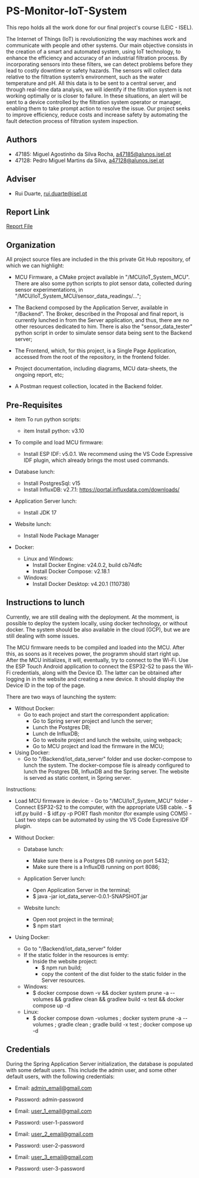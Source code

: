 # PS-Monitor-IoT-System

This repo holds all the work done for our final project's course (LEIC - ISEL).

The Internet of Things (IoT) is revolutionizing the way machines work and communicate
with people and other systems. Our main objective consists in the creation of a smart
and automated system, using IoT technology, to enhance the efficiency and accuracy of
an industrial filtration process. By incorporating sensors into these filters, we can detect
problems before they lead to costly downtime or safety hazards. The sensors will collect
data relative to the filtration system’s environment, such as the water temperature and pH.
All this data is to be sent to a central server, and through real-time data analysis, we will
identify if the filtration system is not working optimally or is closer to failure. In these
situations, an alert will be sent to a device controlled by the filtration system operator or
manager, enabling them to take prompt action to resolve the issue. Our project seeks to
improve efficiency, reduce costs and increase safety by automating the fault detection process
of filtration system inspection.

## Authors
- 47185: Miguel Agostinho da Silva Rocha, a47185@alunos.isel.pt
- 47128: Pedro Miguel Martins da Silva, a47128@alunos.isel.pt

## Adviser
- Rui Duarte, rui.duarte@isel.pt

## Report Link
[Report File](https://github.com/MiguelRocha2001/PS-Monitor-IoT-System/blob/main/Documentation/Report/IoT_System_for_pH_Monitoring_in_Industrial_Facilities.pdf)

## Organization
All project source files are included in the this private Git Hub repository, of which we can highlight:

- MCU Firmware, a CMake project available in "/MCU/IoT\_System\_MCU". There are also some python scripts to plot sensor data, collected during sensor experimentations, in "/MCU/IoT\_System\_MCU/sensor\_data\_readings/...";
    
- The Backend composed by the Application Server, available in "/Backend". The Broker, described in the Proposal and final report, is currently lunched in from the Server application, and thus, there are no other resources dedicated to him. There is also the "sensor\_data\_tester" python script in order to simulate sensor data being sent to the Backend server;
    
- The Frontend, which, for this project, is a Single Page Application, accessed from the root of the repository, in the frontend folder.

- Project documentation, including diagrams, MCU data-sheets, the ongoing report, etc;

- A Postman request collection, located in the Backend folder.

## Pre-Requisites
- item To run python scripts:
    - item Install python: v3.10

- To compile and load MCU firmware:
    - Install ESP IDF: v5.0.1. We recommend using the VS Code Expressive IDF plugin, which already brings the most used commands.

- Database lunch:
    - Install PostgresSql: v15
    - Install InfluxDB: v2.7.1: https://portal.influxdata.com/downloads/

- Application Server lunch:
    - Install JDK 17
    
- Website lunch:
    - Install Node Package Manager

- Docker:
    - Linux and Windows:
        - Install Docker Engine: v24.0.2, build cb74dfc
        - Install Docker Compose: v2.18.1
    - Windows:
        - Install Docker Desktop: v4.20.1 (110738)

## Instructions to lunch
Currently, we are still dealing with the deployment. At the momment, is possible to deploy the system locally, using docker technology, or without docker. The system should be also available in the cloud (GCP), but we are still dealing with some issues.

The MCU firmware needs to be compiled and loaded into the MCU. After this, as soons as it receives power, the programm should start right up.
After the MCU initializes, it will, eventually, try to connect to the Wi-Fi. Use the ESP Touch Android application to connect the ESP32-S2 to pass the Wi-Fi credentials, along with the Device ID. The latter can be obtained after logging in in the website and creating a new device. It should display the Device ID in the top of the page.

There are two ways of launching the system:
- Without Docker:
    - Go to each project and start the correspondent application:
        - Go to Spring server project and lunch the server;
        - Lunch the Postgres DB;
        - Lunch de InfluxDB;
        - Go to website project and lunch the website, using webpack;
        - Go to MCU project and load the firmware in the MCU;
- Using Docker:
    - Go to "/Backend/iot\_data\_server" folder and use docker-compose to lunch the system. The docker-compose file is already configured to lunch the Postgres DB, InfluxDB and the Spring server. The website is served as static content, in Spring server.

Instructions:
- Load MCU firmware in device:
        - Go to "/MCU/IoT\_System\_MCU" folder
        - Connect ESP32-S2 to the computer, with the appropriate USB cable.
        - \$ idf.py build
        - \$ idf.py -p PORT flash monitor (for example using COM5)
        - Last two steps can be automated by using the VS Code Expressive IDF plugin.

- Without Docker:
    - Database lunch:
        - Make sure there is a Postgres DB running on port 5432;
        - Make sure there is a InfluxDB running on port 8086;
    - Application Server lunch:
        - Open Application Server in the terminal;
        - \$ java -jar iot_data_server-0.0.1-SNAPSHOT.jar
    
    - Website lunch:
        - Open root project in the terminal;
        - \$ npm start

- Using Docker:
    - Go to "/Backend/iot\_data\_server" folder
    - If the static folder in the resources is emty:
        - Inside the website project:
            - $ npm run build;
            - copy the content of the dist folder to the static folder in the Server resources.
    - Windows:
        - \$ docker compose down -v && docker system prune -a --volumes && gradlew clean && gradlew build -x test && docker compose up -d
    - Linux:
        - \$ docker compose down -volumes ; docker system prune -a --volumes ; gradle clean ; gradle build -x test ; docker compose up -d

## Credentials

During the Spring Application Server initialization, the database is populated with some default users. This include the admin user, and some other default users, with the following credentials:

- Email: admin_email@gmail.com
- Password: admin-password

- Email: user_1_email@gmail.com
- Password: user-1-password

- Email: user_2_email@gmail.com
- Password: user-2-password

- Email: user_3_email@gmail.com
- Password: user-3-password

